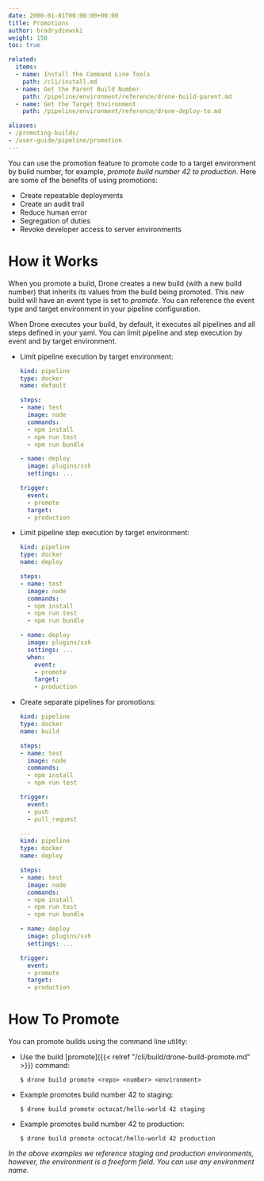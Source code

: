 ```yaml
---
date: 2000-01-01T00:00:00+00:00
title: Promotions
author: bradrydzewski
weight: 150
toc: true

related:
  items:
  - name: Install the Command Line Tools
    path: /cli/install.md
  - name: Get the Parent Build Number
    path: /pipeline/environment/reference/drone-build-parent.md
  - name: Get the Target Environment
    path: /pipeline/environment/reference/drone-deploy-to.md

aliases:
- /promoting-builds/
- /user-guide/pipeline/promotion
---
```


You can use the promotion feature to promote code to a target environment by build number, for example,  _promote build number 42 to production_. Here are some of the benefits of using promotions:

* Create repeatable deployments
* Create an audit trail
* Reduce human error
* Segregation of duties
* Revoke developer access to server environments

# How it Works

When you promote a build, Drone creates a new build (with a new build number) that inherits its values from the build being promoted. This new build will have an event type is set to _promote_. You can reference the event type and target environment in your pipeline configuration.

When Drone executes your build, by default, it executes all pipelines and all steps defined in your yaml. You can limit pipeline and step execution by event and by target environment.

* Limit pipeline execution by target environment:

  ```yaml {linenos="table",hl_lines=["17-21"]}
  kind: pipeline
  type: docker
  name: default

  steps:
  - name: test
    image: node
    commands:
    - npm install
    - npm run test
    - npm run bundle

  - name: deploy
    image: plugins/ssh
    settings: ...

  trigger:
    event:
    - promote
    target:
    - production
  ```

* Limit pipeline step execution by target environment:

  ```yaml {linenos="table",hl_lines=["16-20"]}
  kind: pipeline
  type: docker
  name: deploy

  steps:
  - name: test
    image: node
    commands:
    - npm install
    - npm run test
    - npm run bundle

  - name: deploy
    image: plugins/ssh
    settings: ...
    when:
      event:
      - promote
      target:
      - production
  ```

* Create separate pipelines for promotions:

  ```yaml {linenos="table",hl_lines=["12-15","34-38"]}
  kind: pipeline
  type: docker
  name: build
  
  steps:
  - name: test
    image: node
    commands:
    - npm install
    - npm run test

  trigger:
    event:
    - push
    - pull_request
  
  ---
  kind: pipeline
  type: docker
  name: deploy

  steps:
  - name: test
    image: node
    commands:
    - npm install
    - npm run test
    - npm run bundle

  - name: deploy
    image: plugins/ssh
    settings: ...

  trigger:
    event:
    - promote
    target:
    - production
  ```

# How To Promote

You can promote builds using the command line utility:

* Use the build [promote]({{< relref "/cli/build/drone-build-promote.md" >}}) command:

    ```
    $ drone build promote <repo> <number> <environment>
    ```
* Example promotes build number 42 to staging:

    ```
    $ drone build promote octocat/hello-world 42 staging
    ```
* Example promotes build number 42 to production:

    ```
    $ drone build promote octocat/hello-world 42 production
    ```

_In the above examples we reference staging and production environments, however, the environment is a freeform field. You can use any environment name._
